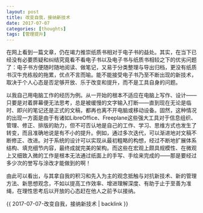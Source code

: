 ```yaml
---
layout: post
title: 改变自我，接纳新技术
date: 2017-07-07
categories: [thoughts]
tags: [管理提升]
---
```


在网上看到一篇文章，仍在竭力推崇纸质书相对于电子书的益处。其实，在当下已经没有必要质疑和纠结究竟看不看电子书以及电子书与纸质书相较之下的优劣问题了：电子书方便随时随地阅读、做笔记，又易于分类整理与导出归档，更没有纸质书汉牛充栋般的拖累，优点不言而喻。能不能接受电子书乃至不断出现的新技术，取决于个人心态是否足够开放、乐于改变和提升，而不是工具自身的问题。

以我自己用电脑工作的经历为例。从一开始的根本不适应在电脑上写作、设计——只要是对着屏幕便无法思考，总是被缓慢的文字输入打断——直到现在无论是临时、即兴的笔记还是正式的文稿，都再也离不开电脑或移动设备。固然，这种情况的出现一方面是由于有诸如LibreOffice、Freeplane这些强大工具对于信息组织、管理、修正、排版的助力，但不可否认地是自己的工作、学习、思维方式也发生了转变，而且准确地说是有不小的提升。例如，通过多次迭代，可以渐进地对文稿不断修正、改进。对于系统的设计可以实现从最初粗略的构想，经过不断地扩展体系结构、填充细节内容，最终成就完美的架构。而这些在宏观上颇具规模性、在微观上又细致入微的工作是根本无法通过纸面上的手写、手绘来完成的——那是要经过多少次的誉写与涂改才能做到的啊！

由此可以看出，与其拿自我的积习和先入为主的观念抵触与对抗新技术、新的管理方法、新思想观念，不如以提高工作效率、增进理解深度、有助于止于至善为准绳，在理性思考后以开放的心态赶在他人之前予以接纳。

{{ 2017-07-07-改变自我，接纳新技术 | backlink }}
